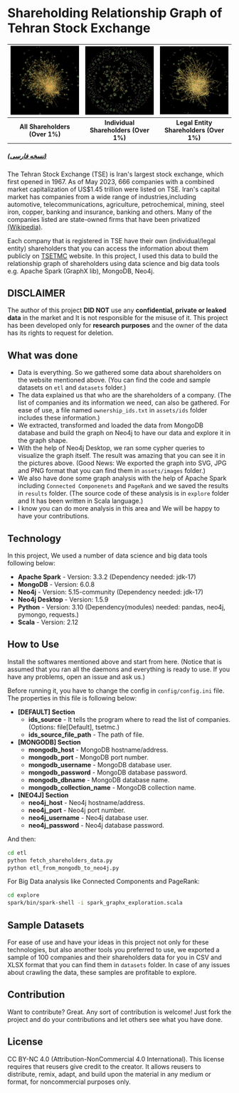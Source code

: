 # Shareholding Relationship Graph of Tehran Stock Exchange

|![](assets/images/graph_all_shareholders_small.jpg)|![](assets/images/graph_haghighi_shareholders_small.jpg)|![](assets/images/graph_hoghoghi_shareholders_small.jpg)
| :----------------------------: | :----------------------------: | :-----------------------------: 
|**All Shareholders (Over 1%)**  |**Individual Shareholders (Over 1%)**|**Legal Entity Shareholders (Over 1%)**
##### [(نسخه فارسی)](README-fa.md)
The Tehran Stock Exchange (TSE) is Iran's largest stock exchange, which first opened in 1967. As of May 2023, 666 companies with a combined market capitalization of US$1.45 trillion were listed on TSE. Iran's capital market has companies from a wide range of industries,including automotive, telecommunications, agriculture, petrochemical, mining, steel iron, copper, banking and insurance, banking and others. Many of the companies listed are state-owned firms that have been privatized [(Wikipedia)](https://en.wikipedia.org/wiki/Tehran_Stock_Exchange).

Each company that is registered in TSE have their own (individual/legal entity) shareholders that you can access the information about them publicly on [TSETMC](https://tsetmc.com/) website. In this project, I used this data to build the relationship graph of shareholders using data science and big data tools e.g. Apache Spark (GraphX lib), MongoDB, Neo4j.

## DISCLAIMER
The author of this project **DID NOT** use any **confidential, private or leaked data** in the market and It is not responsible for the misuse of it. This project has been developed only for **research purposes** and the owner of the data has its rights to request for deletion.

## What was done

- Data is everything. So we gathered some data about shareholders on the website mentioned above. (You can find the code and sample datasets on `etl` and `datasets` folder.)
- The data explained us that who are the shareholders of a company. (The list of companies and its information we need, can also be gathered. For ease of use, a file named `ownership_ids.txt` in `assets/ids` folder includes these information.)
- We extracted, transformed and loaded the data from MongoDB database and build the graph on Neo4j to have our data and explore it in the graph shape.
- With the help of Neo4j Desktop, we ran some cypher queries to visualize the graph itself. The result was amazing that you can see it in the pictures above. (Good News: We exported the graph into SVG, JPG and PNG format that you can find them in `assets/images` folder.)
- We also have done some graph analysis with the help of Apache Spark including `Connected Componenets` and `PageRank` and we saved the results in `results` folder. (The source code of these analysis is in `explore` folder and It has been written in Scala language.)
- I know you can do more analysis in this area and We will be happy to have your contributions.

## Technology

In this project, We used a number of data science and big data tools following below:

- **Apache Spark** - Version: 3.3.2 (Dependency needed: jdk-17)
- **MongoDB** - Version: 6.0.8
- **Neo4j** - Version: 5.15-community (Dependency needed: jdk-17)
- **Neo4j Desktop** - Version: 1.5.9
- **Python** - Version: 3.10 (Dependency(modules) needed: pandas, neo4j, pymongo, requests.)
- **Scala** - Version: 2.12

## How to Use

Install the softwares mentioned above and start from here. (Notice that is assumed that you ran all the daemons and everything is ready to use. If you have any problems, open an issue and ask us.)

Before running it, you have to change the config in `config/config.ini` file. The properties in this file is following below:
- **[DEFAULT] Section**
  - **ids_source** - It tells the program where to read the list of companies. (Options: file[Default], tsetmc.)
  - **ids_source_file_path** - The path of file.
- **[MONGODB] Section**
  - **mongodb_host** - MongoDB hostname/address.
  - **mongodb_port** - MongoDB port number.
  - **mongodb_username** - MongoDB database user.
  - **mongodb_password** - MongoDB database password.
  - **mongodb_dbname** - MongoDB database name.
  - **mongodb_collection_name** - MongoDB collection name.
- **[NEO4J] Section**
  - **neo4j_host** - Neo4j hostname/address.
  - **neo4j_port** - Neo4j port number.
  - **neo4j_username** - Neo4j database user.
  - **neo4j_password** - Neo4j database password.

And then:
```sh
cd etl
python fetch_shareholders_data.py
python etl_from_mongodb_to_neo4j.py
```

For Big Data analysis like Connected Components and PageRank:

```sh
cd explore
spark/bin/spark-shell -i spark_graphx_exploration.scala
```

## Sample Datasets

For ease of use and have your ideas in this project not only for these technologies, but also another tools you preferred to use, we exported a sample of 100 companies and their shareholders data for you in CSV and XLSX format that you can find them in `datasets` folder. In case of any issues about crawling the data, these samples are profitable to explore.

## Contribution

Want to contribute? Great. Any sort of contribution is welcome! Just fork the project and do your contributions and let others see what you have done.

## License
CC BY-NC 4.0 (Attribution-NonCommercial 4.0 International). This license requires that reusers give credit to the creator. It allows reusers to distribute, remix, adapt, and build upon the material in any medium or format, for noncommercial purposes only. 
